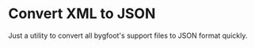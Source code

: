 # Convert XML to JSON

Just a utility to convert all bygfoot's support files to JSON format quickly.